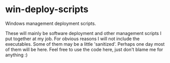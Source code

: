 # win-deploy-scripts
Windows management deployment scripts.

These will mainly be software deployment and other management scripts I put together at my job.
For obvious reasons I will not include the executables. Some of them may be a little 'sanitized'.
Perhaps one day most of them will be here. 
Feel free to use the code here, just don't blame me for anything :)

